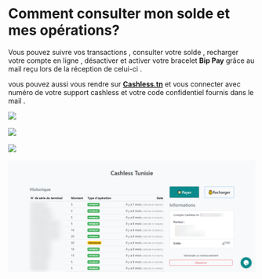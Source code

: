 # Comment consulter mon solde et mes opérations?

Vous pouvez suivre vos transactions , consulter votre solde , recharger votre compte en ligne , désactiver et activer votre bracelet **Bip Pay** grâce au mail reçu lors de la réception de celui-ci  .

vous pouvez aussi vous rendre sur [**Cashless.tn**](https://cashless.tn/) et vous connecter avec numéro de votre support cashless et votre code confidentiel fournis dans le mail .

![](<../.gitbook/assets/Résultats-de-recherche-benmloukaamen-gmail-com-Gmail (1).png>)

![](../.gitbook/assets/💳-Cashless-Notification-d-activation-benmloukaamen-gmail-com-Gmail.png)

![](../.gitbook/assets/Cashless-Tunisie-💸-Votre-espace-pour-gérer-vos-bracelets-et-cartes-cashless.png)

![](<../.gitbook/assets/Cashless (2).png>)


